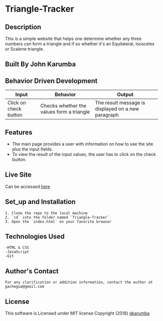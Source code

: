 # Triangle-Tracker

## Description
This is a simple website that helps one determine whether any three numbers can form a triangle and if so whether it's an Equilateral, Isosceles or Scalene triangle.

## Built By John Karumba

## Behavior Driven Development
| Input            | Behavior                         | Output                        |
| ------------------- | ----------------------------- | ----------------------------- |
| Click on check button| Checks whether the values form a triangle | The result message is displayed on a new paragraph|

## Features
- The main page provides a user with information on how to use the site plus the input fields.
- To view the result of the input values, the user has to click on the check button.

## Live Site
Can be accessed [here](https://gkarumba.github.io/Triangle-Tracker/)

## Set_up and Installation
    1. Clone the repo to the local machine
    2. `cd` into the folder named `Triangle-Tracker`
    3. Open the `index.html` on your favorite browser

## Technologies Used
    -HTML & CSS
    -JavaScript
    -Git

## Author's Contact
    For any clarification or addition information, contact the author at gachegua@gmail.com

## License
This software is Licensed under MIT license Copyright (2018) [gkarumba](https://opensource.org)
